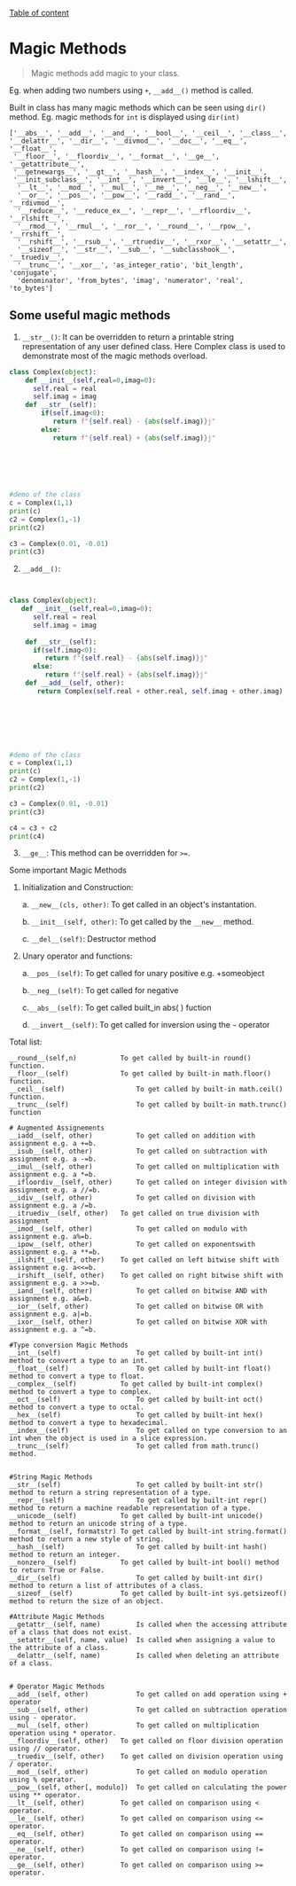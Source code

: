 [Table of content](../README.md)
# Magic Methods

>Magic methods add magic to your class.

Eg. when adding two numbers using `+`, `__add__()` method is called.

Built in class has many magic methods which can be seen using `dir()` method.
Eg. magic methods for `int` is displayed using `dir(int)`
```
['__abs__', '__add__', '__and__', '__bool__', '__ceil__', '__class__', 
'__delattr__', '__dir__', '__divmod__', '__doc__', '__eq__', '__float__',
 '__floor__', '__floordiv__', '__format__', '__ge__', '__getattribute__', 
 '__getnewargs__', '__gt__', '__hash__', '__index__', '__init__', 
 '__init_subclass__', '__int__', '__invert__', '__le__', '__lshift__',
  '__lt__', '__mod__', '__mul__', '__ne__', '__neg__', '__new__', 
  '__or__', '__pos__', '__pow__', '__radd__', '__rand__', '__rdivmod__', 
  '__reduce__', '__reduce_ex__', '__repr__', '__rfloordiv__', '__rlshift__', 
  '__rmod__', '__rmul__', '__ror__', '__round__', '__rpow__', '__rrshift__', 
  '__rshift__', '__rsub__', '__rtruediv__', '__rxor__', '__setattr__', 
  '__sizeof__', '__str__', '__sub__', '__subclasshook__', '__truediv__', 
  '__trunc__', '__xor__', 'as_integer_ratio', 'bit_length', 'conjugate', 
  'denominator', 'from_bytes', 'imag', 'numerator', 'real', 'to_bytes']
```

## Some useful magic methods
1. `__str__()`:
It can be overridden to return a printable string representation of any user defined class.
   Here Complex class is used to demonstrate most of the magic methods overload.
   
```python
class Complex(object):
    def __init__(self,real=0,imag=0):
      self.real = real
      self.imag = imag
    def __str__(self):
        if(self.imag<0):
           return f"{self.real} - {abs(self.imag)}j"
        else:
           return f"{self.real} + {abs(self.imag)}j"


        
        
        
        
#demo of the class
c = Complex(1,1)
print(c)
c2 = Complex(1,-1)
print(c2)

c3 = Complex(0.01, -0.01)
print(c3)

```
2. `__add__()`:
```python


class Complex(object):
   def __init__(self,real=0,imag=0):
      self.real = real
      self.imag = imag
       
    def __str__(self):
      if(self.imag<0):
         return f"{self.real} - {abs(self.imag)}j"
      else:
         return f"{self.real} + {abs(self.imag)}j"
    def __add__(self, other):
       return Complex(self.real + other.real, self.imag + other.imag)
    
    





#demo of the class
c = Complex(1,1)
print(c)
c2 = Complex(1,-1)
print(c2)

c3 = Complex(0.01, -0.01)
print(c3)

c4 = c3 + c2
print(c4)
```
3. `__ge__`: This method can be overridden for `>=`.

Some important Magic Methods

1. Initialization and Construction:

   a. `__new__(cls, other)`: To get called in an object's instantation.
   
   b. `__init__(self, other)`: To get called by the `__new__` method.
   
   c. `__del__(self)`: Destructor method
   
2. Unary operator and functions:

   a.`__pos__(self)`: To get called for unary positive e.g. +someobject
   
   b.`__neg__(self)`: To get called for negative
   
   c.`__abs__(self)`: To get called built_in abs( ) fuction
   
   d. `__invert__(self)`: To get called for inversion using the `~` operator


Total list:
```
__round__(self,n)	        To get called by built-in round() function.
__floor__(self)  	        To get called by built-in math.floor() function.
__ceil__(self)	                To get called by built-in math.ceil() function.
__trunc__(self)	                To get called by built-in math.trunc() function

# Augmented Assignements
__iadd__(self, other)	        To get called on addition with assignment e.g. a +=b.
__isub__(self, other)	        To get called on subtraction with assignment e.g. a -=b.
__imul__(self, other)	        To get called on multiplication with assignment e.g. a *=b.
__ifloordiv__(self, other)      To get called on integer division with assignment e.g. a //=b.
__idiv__(self, other)	        To get called on division with assignment e.g. a /=b.
__itruediv__(self, other)	To get called on true division with assignment
__imod__(self, other)	        To get called on modulo with assignment e.g. a%=b.
__ipow__(self, other)	        To get called on exponentswith assignment e.g. a **=b.
__ilshift__(self, other)	To get called on left bitwise shift with assignment e.g. a<<=b.
__irshift__(self, other)	To get called on right bitwise shift with assignment e.g. a >>=b.
__iand__(self, other)	        To get called on bitwise AND with assignment e.g. a&=b.
__ior__(self, other)	        To get called on bitwise OR with assignment e.g. a|=b.
__ixor__(self, other)	        To get called on bitwise XOR with assignment e.g. a ^=b.

#Type conversion Magic Methods
__int__(self)	                To get called by built-int int() method to convert a type to an int.
__float__(self)	                To get called by built-int float() method to convert a type to float.
__complex__(self)	        To get called by built-int complex() method to convert a type to complex.
__oct__(self)	                To get called by built-int oct() method to convert a type to octal.
__hex__(self)	                To get called by built-int hex() method to convert a type to hexadecimal.
__index__(self)	                To get called on type conversion to an int when the object is used in a slice expression.
__trunc__(self)	                To get called from math.trunc() method.


#String Magic Methods
__str__(self)	                To get called by built-int str() method to return a string representation of a type.
__repr__(self)	                To get called by built-int repr() method to return a machine readable representation of a type.
__unicode__(self)	        To get called by built-int unicode() method to return an unicode string of a type.
__format__(self, formatstr)	To get called by built-int string.format() method to return a new style of string.
__hash__(self)	                To get called by built-int hash() method to return an integer.
__nonzero__(self)	        To get called by built-int bool() method to return True or False.
__dir__(self)	                To get called by built-int dir() method to return a list of attributes of a class.
__sizeof__(self)	        To get called by built-int sys.getsizeof() method to return the size of an object.

#Attribute Magic Methods
__getattr__(self, name)	        Is called when the accessing attribute of a class that does not exist.
__setattr__(self, name, value)	Is called when assigning a value to the attribute of a class.
__delattr__(self, name)	        Is called when deleting an attribute of a class.


# Operator Magic Methods
__add__(self, other)	        To get called on add operation using + operator
__sub__(self, other)	        To get called on subtraction operation using - operator.
__mul__(self, other)	        To get called on multiplication operation using * operator.
__floordiv__(self, other)	To get called on floor division operation using // operator.
__truediv__(self, other)	To get called on division operation using / operator.
__mod__(self, other)	        To get called on modulo operation using % operator.
__pow__(self, other[, modulo])	To get called on calculating the power using ** operator.
__lt__(self, other)	        To get called on comparison using < operator.
__le__(self, other)	        To get called on comparison using <= operator.
__eq__(self, other)	        To get called on comparison using == operator.
__ne__(self, other)	        To get called on comparison using != operator.
__ge__(self, other)	        To get called on comparison using >= operator.

```
